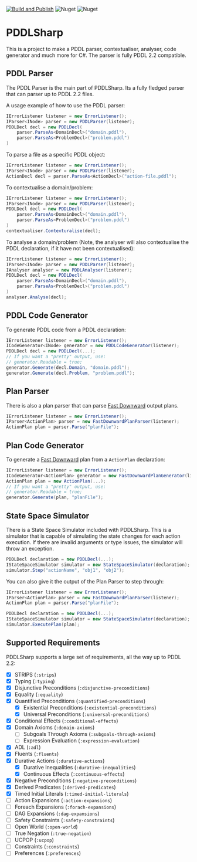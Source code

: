 
[![Build and Publish](https://github.com/kris701/PDDLSharp/actions/workflows/dotnet-desktop.yml/badge.svg)](https://github.com/kris701/PDDLSharp/actions/workflows/dotnet-desktop.yml)
![Nuget](https://img.shields.io/nuget/v/PDDLSharp)
![Nuget](https://img.shields.io/nuget/dt/PDDLSharp)

# PDDLSharp

This is a project to make a PDDL parser, contextualiser, analyser, code generator and much more for C#. 
The parser is fully PDDL 2.2 compatible.

## PDDL Parser
The PDDL Parser is the main part of PDDLSharp.
Its a fully fledged parser that can parser up to PDDL 2.2 files.

A usage example of how to use the PDDL parser:
```csharp
IErrorListener listener = new ErrorListener();
IParser<INode> parser = new PDDLParser(listener);
PDDLDecl decl = new PDDLDecl(
    parser.ParseAs<DomainDecl>("domain.pddl"),
    parser.ParseAs<ProblemDecl>("problem.pddl")
)
```

To parse a file as a specific PDDL object:
```csharp
IErrorListener listener = new ErrorListener();
IParser<INode> parser = new PDDLParser(listener);
ActionDecl decl = parser.ParseAs<ActionDecl>("action-file.pddl");
```

To contextualise a domain/problem:
```csharp
IErrorListener listener = new ErrorListener();
IParser<INode> parser = new PDDLParser(listener);
PDDLDecl decl = new PDDLDecl(
    parser.ParseAs<DomainDecl>("domain.pddl"),
    parser.ParseAs<ProblemDecl>("problem.pddl")
)
contextualiser.Contexturalise(decl);
```

To analyse a domain/problem (Note, the analyser will also contextualise the PDDL declaration, if it have not been contextualised):
```csharp
IErrorListener listener = new ErrorListener();
IParser<INode> parser = new PDDLParser(listener);
IAnalyser analyser = new PDDLAnalyser(listener);
PDDLDecl decl = new PDDLDecl(
    parser.ParseAs<DomainDecl>("domain.pddl"),
    parser.ParseAs<ProblemDecl>("problem.pddl")
)
analyser.Analyse(decl);
```

## PDDL Code Generator
To generate PDDL code from a PDDL declaration:
```csharp
IErrorListener listener = new ErrorListener();
ICodeGenerator<INode> generator = new PDDLCodeGenerator(listener);
PDDLDecl decl = new PDDLDecl(...);
// If you want a "pretty" output, use:
// generator.Readable = true;
generator.Generate(decl.Domain, "domain.pddl");
generator.Generate(decl.Problem, "problem.pddl");
```

## Plan Parser
There is also a plan parser that can parse [Fast Downward](https://www.fast-downward.org/) output plans.
```csharp
IErrorListener listener = new ErrorListener();
IParser<ActionPlan> parser = new FastDownwardPlanParser(listener);
ActionPlan plan = parser.Parse("planFile");
```

## Plan Code Generator
To generate a [Fast Downward](https://www.fast-downward.org/) plan from a `ActionPlan` declaration:
```csharp
IErrorListener listener = new ErrorListener();
ICodeGenerator<ActionPlan> generator = new FastDownwardPlanGenerator(listener);
ActionPlan plan = new ActionPlan(...);
// If you want a "pretty" output, use:
// generator.Readable = true;
generator.Generate(plan, "planFile");
```

## State Space Simulator
There is a State Space Simulator included with PDDLSharp.
This is a simulator that is capable of simulating the state changes for each action execution.
If there are invalid arguments or type issues, the simulator will throw an exception.
```csharp
PDDLDecl declaration = new PDDLDecl(...);
IStateSpaceSimulator simulator = new StateSpaceSimulator(declaration);
simulator.Step("actionName", "obj1", "obj2");
```

You can also give it the output of the Plan Parser to step through:
```csharp
IErrorListener listener = new ErrorListener();
IParser<ActionPlan> parser = new FastDownwardPlanParser(listener);
ActionPlan plan = parser.Parse("planFile");

PDDLDecl declaration = new PDDLDecl(...);
IStateSpaceSimulator simulator = new StateSpaceSimulator(declaration);
simulator.ExecutePlan(plan);
```

## Supported Requirements
PDDLSharp supports a large set of requirements, all the way up to PDDL 2.2:

- [x] STRIPS (`:strips`)
- [x] Typing (`:typing`)
- [x] Disjunctive Preconditions (`:disjunctive-preconditions`)
- [x] Equality (`:equality`)
- [x] Quantified Preconditions (`:quantified-preconditions`)
    - [x] Existential Preconditions (`:existential-preconditions`)
    - [x] Universal Preconditions (`:universal-preconditions`)
- [X] Conditional Effects (`:conditional-effects`)
- [X] Domain Axioms (`:domain-axioms`)
    - [ ] Subgoals Through Axioms (`:subgoals-through-axioms`)
    - [ ] Expression Evaluation (`:expression-evaluation`)
- [X] ADL (`:adl`)
- [X] Fluents (`:fluents`)
- [X] Durative Actions (`:durative-actions`)
    - [X] Durative Inequalities (`:durative-inequalities`)
    - [X] Continuous Effects (`:continuous-effects`)
- [X] Negative Preconditions (`:negative-preconditions`)
- [X] Derived Predicates (`:derived-predicates`)
- [X] Timed Initial Literals (`:timed-initial-literals`)
- [ ] Action Expansions (`:action-expansions`)
- [ ] Foreach Expansions (`:forach-expansions`)
- [ ] DAG Expansions (`:dag-expansions`)
- [ ] Safety Constraints (`:safety-constraints`)
- [ ] Open World (`:open-world`)
- [ ] True Negation (`:true-negation`)
- [ ] UCPOP (`:ucpop`)
- [ ] Constraints (`:constraints`)
- [ ] Preferences (`:preferences`)